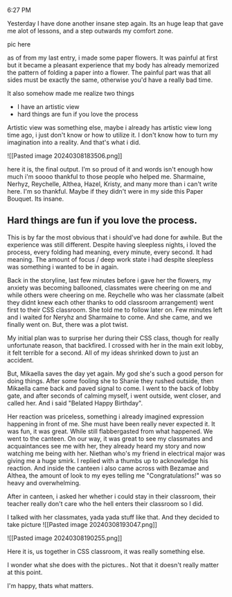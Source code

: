 
6:27 PM

Yesterday I have done another insane step again. Its an huge leap that gave me alot of lessons, and a step outwards my comfort zone.

pic here

as of from my last entry, i made some paper flowers. It was painful at first but it became a pleasant experience that my body has already memorized the pattern of folding a paper into a flower. The painful part was that all sides must be exactly the same, otherwise you'd have a really bad time. 

It also somehow made me realize two things

* I have an artistic view
* hard things are fun if you love the process 

Artistic view was something else, maybe i already has artistic view long time ago, i just don't know or how to utilize it. I don't know how to turn my imagination into a reality. And that's what i did.

![[Pasted image 20240308183506.png]]

here it is, the final output. I'm so proud of it and words isn't enough how much i'm soooo thankful to those people who helped me. Sharmaine, Nerhyz, Reychelle, Althea, Hazel, Kristy, and many more than i can't write here. I'm so thankful. Maybe if they didn't were in my side this Paper Bouquet. Its insane.

## Hard things are fun if you love the process.

This is by far the most obvious that i should've had done for awhile. But the experience was still different. Despite having sleepless nights, i loved the process, every folding had meaning, every minute, every second. It had meaning. The amount of focus / deep work state i had despite sleepless was something i wanted to be in again. 

Back in the storyline, last few minutes before i gave her the flowers, my anxiety was becoming ballooned, classmates were cheering on me and while others were cheering on me. Reychelle who was her classmate (albeit they didnt knew each other thanks to odd classroom arrangement) went first to their CSS classroom. She told me to follow later on. Few minutes left and i waited for Neryhz and Sharmaine to come. And she came, and we finally went on. But, there was a plot twist.

My initial plan was to surprise her during their CSS class, though for really unfortunate reason, that backfired. I crossed with her in the main exit lobby, it felt terrible for a second. All of my ideas shrinked down to just an accident.

But, Mikaella saves the day yet again. My god she's such a good person for doing things. After some fooling she to Shanie they rushed outside, then Mikaella came back and paved signal to come. I went to the back of lobby gate, and after seconds of calming myself, i went outside, went closer, and called her. And i said "Belated Happy Birthday". 

Her reaction was priceless, something i already imagined expression happening in front of me. She must have been really never expected it. It was fun, it was great. 
While still flabbergasted from what happened. We went to the canteen. On our way, it was great to see my classmates and acquaintances see me with her, they already heard my story and now watching me being with her. Niethan who's my friend in electrical major was giving me a huge smirk. I replied with a thumbs up to acknowledge his reaction. And inside the canteen i also came across with Bezamae and Althea, the amount of look to my eyes telling me "Congratulations!" was so heavy and overwhelming.

After in canteen, i asked her whether i could stay in their classroom, their teacher really don't care who the hell enters their classroom so I did.

I talked with her classmates, yada yada stuff like that. And they decided to take picture
![[Pasted image 20240308193047.png]]

![[Pasted image 20240308190255.png]]

Here it is, us together in CSS classroom, it was really something else.

I wonder what she does with the pictures.. Not that it doesn't really matter at this point.

I'm happy, thats what matters.